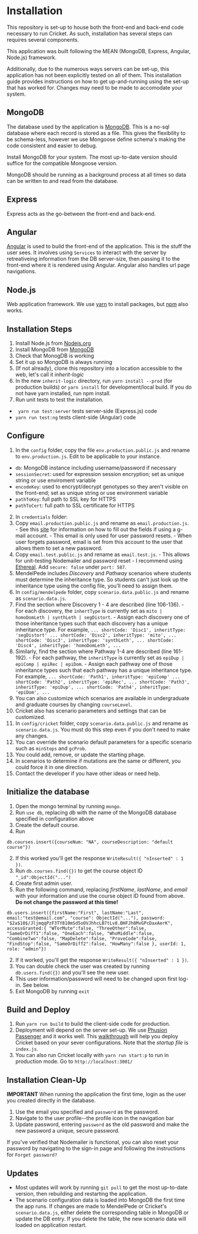 # Installation

This repository is set-up to house both the front-end and back-end code necessary to run Cricket.
As such, installation has several steps can requires several components.

This application was built following the MEAN (MongoDB, Express, Angular, Node.js) framework.

Additionally, due to the numerous ways servers can be set-up, this application has not been explicitly tested on all of them. This installation guide provides instructions on how to get up-and-running using the set-up that has worked for. Changes may need to be made to accomodate your system.

## MongoDB

The database used by the application is [MongoDB](https://www.mongodb.com/what-is-mongodb). This is a no-sql database where each record is stored as a file.
This gives the flexibility to be schema-less, however we use Mongoose define schema's making the code consistent and easier to debug.

Install MongoDB for your system. The most up-to-date version should suffice for the compatible Mongoose version.

MongoDB should be running as a background process at all times so data can be written to and read from the database.

## Express
Express acts as the go-between the front-end and back-end.

## Angular
[Angular](https://angular.io/) is used to build the front-end of the application. This is the stuff the user sees. It involves using `Services` to interact with the server by retreativeing information from the DB server-size, then passing it to the front-end where it is rendered using Angular. Angular also handles url page navigations.

## Node.js
Web application framework. We use [yarn](https://yarnpkg.com/en/) to install packages, but [npm](https://www.npmjs.com/) also works.

## Installation Steps
1. Install Node.js from [Nodejs.org](https://nodejs.org/en/)
2. Install MongoDB from [MongoDB](https://www.mongodb.com/download-center?jmp=nav#community)
  1. Check that MonogDB is working
  2. Set it up so MongoDB is always running
3. (If not already), clone this repository into a location accessible to the web, let's call it *inherit-logic*
4. In the new `inherit-logic` directory, run `yarn install --prod` (for production builds) or `yarn install` for development/local build. If you do not have yarn installed, run npm install.
5. Run unit tests to test the installation.
  - ` yarn run test:server` tests server-side (Express.js) code
  - `yarn run test:ng` tests client-side (Angular) code

## Configure
1. In the `config` folder, copy the file `env.production.public.js` and rename to `env.production.js`. Edit to be applicable to your instance.
  - `db`: MongoDB instance including username/password if necessary
  - `sessionSecret`: used for expression session encryption; set as unique string or use enviroment variable
  - `encodeKey`: used to encrypt/decrypt genotypes so they aren't visible on the front-end; set as unique string or use environment variable
  - `pathToKey`: full path to SSL key for HTTPS
  - `pathToCert`: full path to SSL certificate for HTTPS
2. In `credentials` folder:
  1. Copy `email.production.public.js` and rename as `email.production.js`.
    - See this [site](https://www.johnvincent.io/express-emails-gmail/) for information on how to fill out the fields if using a g-mail account.
    - This email is only used for user password resets.
    - When user forgets password, email is set from this account to the user that allows them to set a new password.
  2. Copy `email.test.public.js` and rename as `email.test.js`.
    - This allows for unit-testing Nodemailer and password reset
    - I recommend using [Ethereal](https://ethereal.email/). Add `secure: false` under `port: 587`.
3. MendelPede includes *Discovery* and *Pathway* scenarios where students must determine the inheritance type.
So students can't just look up the inheritance type using the config file, you'll need to assign them.
  1. In `config/mendelpede` folder, copy `scenario.data.public.js` and rename as `scenario.data.js`.
  2. Find the section where Discovery 1 - 4 are described (line 106-136).
    - For each discovery, the `inhertType` is currently set as `mito | homoDomLeth | synthLeth | segDistort`.
    - Assign each discovery one of those inheritance types such that each discovery has a unique inheritance type. For example,
    ```
    ...
    shortCode: 'Disc1',
    inheritType: 'segDistort'
    ...
    shortCode: 'Disc2',
    inheritType: 'mito',
    ...
    shortCode: 'Disc3',
    inheritType: 'synthLeth',
    ...
    shortCode: 'Disc4',
    inheritType: 'homoDomLeth',
    ...
    ```
  3. Similarly, find the section where Pathway 1-4 are described (line 161-192).
    - For each pathway, the `inheritType` is currently set as `epiDup | epiComp | epiRec | epiDom`.
    - Assign each pathway one of those inheritance types such that each pathway has a unique inheritance type. For example,
    ```
    ...
    shortCode: 'Path1',
    inheritType: 'epiComp'
    ...
    shortCode: 'Path2',
    inheritType: 'epiRec',
    ...
    shortCode: 'Path3',
    inheritType: 'epiDup',
    ...
    shortCode: 'Path4',
    inheritType: 'epiDom',
    ...
    ```
  4. You can also customize which scenarios are available in undergraduate and graduate courses by changing `courseLevel`.
4. Cricket also has scenario parameters and settings that can be customized.
  1. In `config/cricket` folder, copy `scenario.data.public.js` and rename as `scenario.data.js`. You must do this step even if you don't need to make any changes.
  2. You can override the scenario default parameters for a specific scenario such as `minStops` and `gcProb`.
  3. You could add, remove, or update the starting phage.
  4. In scenarios to determine if mutations are the same or different, you could force it in one direction.
  5. Contact the developer if you have other ideas or need help.

## Initialize the database
1. Open the mongo terminal by running `mongo`.
2. Run `use db`, replacing *db* with the name of the MongoDB database specified in configuration above
3. Create the default course.
  1. Run
```
db.courses.insert({courseNum: "NA", courseDescription: "default course"})
```
  2. If this worked you'll get the response `WriteResult({ "nInserted" : 1 })`.
  3. Run `db.courses.find({})` to get the course object ID `"_id":ObjectId("...")`
4. Create first admin user.
  1. Run the following command, replacing *firstName*, *lastName*, and *email* with your information and use the course object ID found from above. **Do not change the password at this time!**
  ```
db.users.insert({firstName:"First", lastName:"Last", email:"test@email.com", "course": ObjectId("..."), password: "$2a$10$/JljmqqPzF3TY810mSd5oOVJhhcLB7tLv8.BHFJh8MvGPcDaxAerK", accessGranted:{ "WTorMute":false, "ThreeOther":false, "SameOrDiff1":false, "OneEach":false, "WhoMiddle":false, "CombineTwo":false, "MapDelete":false, "ProveCode":false, "FindStop":false, "SameOrDiff2":false, "HowMany":false }, userId: 1, role: "admin"})
  ```
  2. If it worked, you'll get the response `WriteResult({ "nInserted" : 1 })`.
  3. You can double check the user was created by running `db.users.find({})` and you'll see the new user.
5. This user information/password will need to be changed upon first log-in. See below.
6. Exit MongoDB by running `exit`

## Build and Deploy
1. Run `yarn run build` to build the client-side code for production.
2. Deployment will depend on the server set-up. We use [Phusion Passenger]() and it works well. This [walkthrough](https://www.phusionpassenger.com/library/walkthroughs/deploy/nodejs/) will help you deploy Cricket based on your sever configurations. Note that the *startup file* is `index.js`.
3. You can also run Cricket locally with `yarn run start:p` to run in production mode. Go to `http://localhost:3001/`

## Installation Clean-Up
**IMPORTANT**
When running the application the first time, login as the user you created directly in the database.

1. Use the email you specified and `password` as the password.
2. Navigate to the user profile--the profile icon in the navigation bar
3. Update password, entering `password` as the old password and make the new password a unique, secure password.

If you've verified that Nodemailer is functional, you can also reset your password by navigating to the sign-in page and following the instructions for `Forget password?`

## Updates
- Most updates will work by running `git pull` to get the most up-to-date version, then rebuilding and restarting the application.
- The scenario configuration data is loaded into MongoDB the first time the app runs. If changes are made to MendelPede or Cricket's `scenario.data.js`, either delete the corresponding table in MongoDB or update the DB entry.
If you delete the table, the new scenario data will loaded on application restart.
